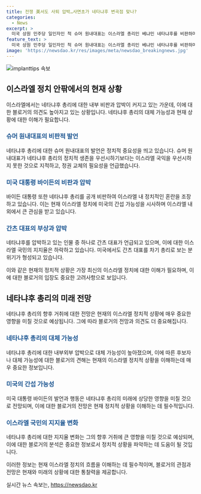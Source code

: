 ```yaml
---
title: 전쟁 美서도 사퇴 압박…사면초가 네타냐후 변곡점 맞나?
categories:
  - News
excerpt: >
  미국 상원 민주당 일인자인 척 슈머 원내대표는 이스라엘 총리인 베냐민 네타냐후를 비판하며 정권 교체가 필요하다고 언급했다. 네타냐후의 가자지구 전쟁 지지와 인질 협상 지지가 약화되고 있으며, 미국 대통령 조 바이든도 네타냐후에 대한 비판을 공개했다. 이에 네타냐후 총리의 향후 정치적 거취가 논란을 빚고 있으며, 이에 따른 라이벌 간츠 대표의 부상과 외부 압력으로 네타냐후 총리의 고립이 심화되고 있다. 미국 내 이스라엘의 위상이 추락하고 있는 상황을 반영하는 것으로 보인다.
feature_text: >
  미국 상원 민주당 일인자인 척 슈머 원내대표는 이스라엘 총리인 베냐민 네타냐후를 비판하며 정권 교체가 필요하다고 언급했다. 네타냐후의 가자지구 전쟁 지지와 인질 협상 지지가 약화되고 있으며, 미국 대통령 조 바이든도 네타냐후에 대한 비판을 공개했다. 이에 네타냐후 총리의 향후 정치적 거취가 논란을 빚고 있으며, 이에 따른 라이벌 간츠 대표의 부상과 외부 압력으로 네타냐후 총리의 고립이 심화되고 있다. 미국 내 이스라엘의 위상이 추락하고 있는 상황을 반영하는 것으로 보인다.
image: 'https://newsdao.kr/res/images/meta/newsdao_breakingnews.jpg'
---
```


<p><img src="https://newsdao.kr/res/images/meta/newsdao_breakingnews.jpg" alt="implanttips 속보" /></p>

<h2 data-ke-size="size26">이스라엘 정치 안팎에서의 현재 상황</h2>

<p data-ke-size="size16">이스라엘에서는 네타냐후 총리에 대한 내부 비판과 압박이 커지고 있는 가운데, 이에 대한 블로거의 의견도 높아지고 있는 상황입니다. 네타냐후 총리의 대체 가능성과 현재 상황에 대한 이해가 필요합니다.</p>

<h3><b><span style="color: #1a5490;">슈머 원내대표의 비판적 발언</span></b></h3>

<p data-ke-size="size16">네타냐후 총리에 대한 슈머 원내대표의 발언은 정치적 중요성을 띄고 있습니다. 슈머 원내대표가 네타냐후 총리의 정치적 생존을 우선시하기보다는 이스라엘 국익을 우선시하지 못한 것으로 지적하고, 정권 교체의 필요성을 언급했습니다.</p>

<h3><b><span style="color: #1a5490;">미국 대통령 바이든의 비판과 압박</span></b></h3>

<p data-ke-size="size16">바이든 대통령 또한 네타냐후 총리를 공개 비판하여 이스라엘 내 정치적인 혼란을 조장하고 있습니다. 이는 현재 이스라엘 정치에 미국의 간섭 가능성을 시사하며 이스라엘 내외에서 큰 관심을 받고 있습니다.</p>

<h3><b><span style="color: #1a5490;">간츠 대표의 부상과 압박</span></b></h3>

<p data-ke-size="size16">네타냐후를 압박하고 있는 인물 중 하나로 간츠 대표가 언급되고 있으며, 이에 대한 이스라엘 국민의 지지율은 하락하고 있습니다. 미국에서도 간츠 대표를 차기 총리로 보는 분위기가 형성되고 있습니다.</p>

<p>이와 같은 현재의 정치적 상황은 가장 최신의 이스라엘 정치에 대한 이해가 필요하며, 이에 대한 블로거의 입장도 중요한 고려사항으로 보입니다. </p>

<h2 data-ke-size="size26">네타냐후 총리의 미래 전망</h2>

<p data-ke-size="size16">네타냐후 총리의 향후 거취에 대한 전망은 현재의 이스라엘 정치적 상황에 매우 중요한 영향을 미칠 것으로 예상됩니다. 그에 따라 블로거의 전망과 의견도 더 중요해집니다. </p>

<h3><b><span style="color: #1a5490;">네타냐후 총리의 대체 가능성</span></b></h3>

<p data-ke-size="size16">네타냐후 총리에 대한 내부외부 압박으로 대체 가능성이 높아졌으며, 이에 따른 후보자나 대체 가능성에 대한 블로거의 견해는 현재의 이스라엘 정치적 상황을 이해하는데 매우 중요한 정보입니다.</p>

<h3><b><span style="color: #1a5490;">미국의 간섭 가능성</span></b></h3>

<p data-ke-size="size16">미국 대통령 바이든의 발언과 행동은 네타냐후 총리의 미래에 상당한 영향을 미칠 것으로 전망되며, 이에 대한 블로거의 전망은 현재 정치적 상황을 이해하는 데 필수적입니다.</p>

<h3><b><span style="color: #1a5490;">이스라엘 국민의 지지율 변화</span></b></h3>

<p data-ke-size="size16">네타냐후 총리에 대한 지지율 변화는 그의 향후 거취에 큰 영향을 미칠 것으로 예상되며, 이에 대한 블로거의 분석은 중요한 정보로서 정치적 상황을 파악하는 데 도움이 될 것입니다.</p>

<p>이러한 정보는 현재 이스라엘 정치의 흐름을 이해하는 데 필수적이며, 블로거의 관점과 전망은 현재와 미래의 상황에 대한 통찰력을 제공합니다.</p>
실시간 뉴스 속보는, <a href="https://newsdao.kr" rel="dofollow">https://newsdao.kr</a>


